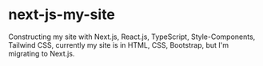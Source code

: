 # next-js-my-site
Constructing my site with Next.js, React.js, TypeScript, Style-Components, Tailwind CSS, currently my site is in HTML, CSS, Bootstrap, but I'm migrating to Next.js.
